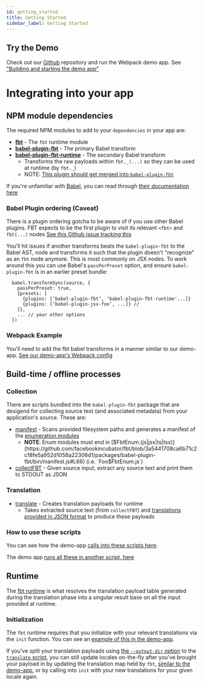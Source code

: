```yaml
---
id: getting_started
title: Getting Started
sidebar_label: Getting Started
---
```


## Try the Demo
Check out our [Github](https://github.com/facebookincubator/fbt) repository and run the Webpack demo app.
See ["Building and starting the demo app"](https://github.com/facebookincubator/fbt/tree/master/demo-app#building-and-starting-the-demo-app)
# Integrating into your app

## NPM module dependencies
The required NPM modules to add to your `dependencies` in your app are:
 * [**fbt**](https://www.npmjs.com/package/fbt) - The `fbt` runtime module
 * [**babel-plugin-fbt**](https://www.npmjs.com/package/babel-plugin-fbt) - The primary Babel transform
 * [**babel-plugin-fbt-runtime**](https://www.npmjs.com/package/babel-plugin-fbt-runtime) - The secondary Babel transform
   * Transforms the raw payloads within `fbt._(...)` so they can be used at runtime (by `fbt._`)
   * NOTE: [This plugin should get merged into `babel-plugin-fbt`](https://github.com/facebookincubator/fbt/issues/125)

If you're unfamiliar with [Babel](https://babeljs.io/), you can read through [their documentation here](https://babeljs.io/)

### Babel Plugin ordering (Caveat)
There is a plugin ordering gotcha to be aware of if you use other Babel plugins.
FBT expects to be the first plugin to visit its relevant `<fbt>` and `fbt(...)` nodes
[See this Github issue tracking this](https://github.com/facebookincubator/fbt/issues/40)

You'll hit issues if another transforms beats the `babel-plugin-fbt`
to the Babel AST, node and transforms it such that the plugin doesn't
"recognize" as an `fbt` node anymore.  This is most commonly on JSX nodes.
To work around this you can use Babel's `passPerPreset` option, and ensure `babel-plugin-fbt` is in an earlier preset bundle:
```
  babel.transformSync(source, {
    passPerPreset: true,
    {presets: [
      {plugins: [‘babel-plugin-fbt’, ‘babel-plugin-fbt-runtime'...]}
      {plugins: [‘babel-plugin-jsx-foo’, ...]} //
    ]},
    ... // your other options
  })
```

### Webpack Example
You'll need to add the fbt babel transforms in a manner similar to our demo-app.
[See our demo-app's Webpack config](https://github.com/facebookincubator/fbt/blob/543e0a9c5b5c74e2094da3b94e3828c1dccacb7a/demo-app/webpack.config.js#L54-L59)

## Build-time / offline processes

### Collection
There are scripts bundled into the `babel-plugin-fbt` package that are desigend for collecting source text (and associated metadata) from your application's source.
These are:

 * [manifest](https://github.com/facebookincubator/fbt/blob/master/packages/babel-plugin-fbt/bin/manifest.bin.js) -
   Scans provided filesystem paths and generates a manifest of the [enumeration modules](https://facebookincubator.github.io/fbt/docs/enums)
   * **NOTE**: Enum modules must end in [$FbtEnum.(js|jsx|ts|tsx)](https://github.com/facebookincubator/fbt/blob/3a5441708ca6b71c2c18fe5a952d1058a22306d1/packages/babel-plugin-fbt/bin/manifest.js#L66) (i.e. `Foo$FbtEnum.js`)
 * [collectFBT](https://github.com/facebookincubator/fbt/blob/master/packages/babel-plugin-fbt/bin/collectFBT.bin.js) -
   Given source input, extract any source text and print them to STDOUT as JSON

### Translation
 * [translate](https://github.com/facebookincubator/fbt/blob/master/packages/babel-plugin-fbt/bin/translate.bin.js) -
   Creates translation payloads for runtime
   * Takes extracted source text (from `collectFBT`) and [translations provided in JSON format](https://facebookincubator.github.io/fbt/docs/translating) to produce these payloads

### How to use these scripts
You can see how the demo-app [calls into these scripts here](https://github.com/facebookincubator/fbt/blob/3a5441708ca6b71c2c18fe5a952d1058a22306d1/demo-app/package.json#L11-L14).

The demo app [runs all these in another script, here](https://github.com/facebookincubator/fbt/blob/3a5441708ca6b71c2c18fe5a952d1058a22306d1/demo-app/run_all.js)

## Runtime
The [fbt runtime](https://www.npmjs.com/package/fbt) is what resolves the translation payload table generated during the translation phase into a singular result base on all the input provided at runtime.

### Initialization
The `fbt` runtime requires that you initialize with your relevant translations via the `init` function.  You can see an [example of this in the demo-app](https://github.com/facebookincubator/fbt/blob/98d0516290975f614737387748769e235bf61216/demo-app/src/example/Example.react.js#L16-L17).

If you've split your translation payloads using [the `--output-dir` option](https://github.com/facebookincubator/fbt/blob/98d0516290975f614737387748769e235bf61216/packages/babel-plugin-fbt/bin/translate.js#L145-L153) to the [`translate` script](https://github.com/facebookincubator/fbt/blob/master/packages/babel-plugin-fbt/bin/translate.js), you can still update locales on-the-fly after you've brought your payload in by updating the translation map held by `fbt`, [similar to the demo-app](https://github.com/facebookincubator/fbt/blob/98d0516290975f614737387748769e235bf61216/packages/babel-plugin-fbt/bin/translate.js#L178), or by calling into `init` with your new translations for your given locale again.
